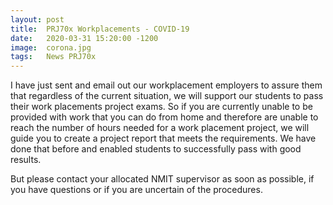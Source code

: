 ```yaml
---
layout: post
title:  PRJ70x Workplacements - COVID-19
date:   2020-03-31 15:20:00 -1200
image:  corona.jpg
tags:   News PRJ70x
---
```


I have just sent and email out our workplacement employers to assure them that regardless of the current situation,
we will support our students to pass their work placements project
exams. So if you are currently unable to be provided with work that you can do from home and therefore are unable to reach the number of
hours needed for a work placement project, we will guide you to create
a project report that meets the requirements. We have done that before
and enabled students to successfully pass with good results.

But please contact your allocated NMIT supervisor as soon as possible, if you have questions or if you are uncertain of the procedures.
